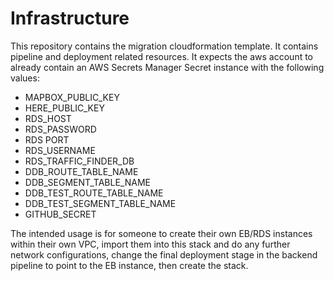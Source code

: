 # Infrastructure
This repository contains the migration cloudformation template. It contains pipeline and deployment related resources.
It expects the aws account to already contain an AWS Secrets Manager Secret instance with the following values:

* MAPBOX_PUBLIC_KEY
* HERE_PUBLIC_KEY
* RDS_HOST
* RDS_PASSWORD
* RDS PORT
* RDS_USERNAME
* RDS_TRAFFIC_FINDER_DB
* DDB_ROUTE_TABLE_NAME
* DDB_SEGMENT_TABLE_NAME
* DDB_TEST_ROUTE_TABLE_NAME
* DDB_TEST_SEGMENT_TABLE_NAME
* GITHUB_SECRET

The intended usage is for someone to create their own EB/RDS instances within their own VPC, import them into this stack and do any further network configurations, change the final deployment stage in the backend pipeline to point to the EB instance, then create the stack.

